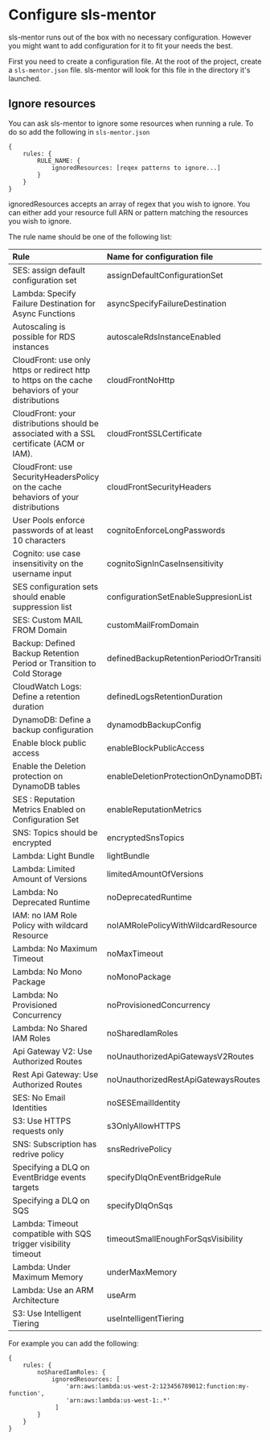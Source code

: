# Configure sls-mentor

sls-mentor runs out of the box with no necessary configuration.
However you might want to add configuration for it to fit your needs the best.

First you need to create a configuration file.
At the root of the project, create a `sls-mentor.json` file. sls-mentor will look for this file in the directory it's launched.

## Ignore resources

You can ask sls-mentor to ignore some resources when running a rule. To do so add the following in `sls-mentor.json`

```[json]
{
    rules: {
        RULE_NAME: {
            ignoredResources: [reqex patterns to ignore...]
        }
    }
}
```

ignoredResources accepts an array of regex that you wish to ignore. You can either add your resource full ARN or pattern matching the resources you wish to ignore.

The rule name should be one of the following list:

| Rule | Name for configuration file |
  | :- | :- |
  | SES: assign default configuration set | assignDefaultConfigurationSet |
  | Lambda: Specify Failure Destination for Async Functions | asyncSpecifyFailureDestination |
  | Autoscaling is possible for RDS instances | autoscaleRdsInstanceEnabled |
  | CloudFront: use only https or redirect http to https on the cache behaviors of your distributions | cloudFrontNoHttp |
  | CloudFront: your distributions should be associated with a SSL certificate (ACM or IAM). | cloudFrontSSLCertificate |
  | CloudFront: use SecurityHeadersPolicy on the cache behaviors of your distributions | cloudFrontSecurityHeaders |
  | User Pools enforce passwords of at least 10 characters | cognitoEnforceLongPasswords |
  | Cognito: use case insensitivity on the username input | cognitoSignInCaseInsensitivity |
  | SES configuration sets should enable suppression list  | configurationSetEnableSuppresionList |
  | SES: Custom MAIL FROM Domain | customMailFromDomain |
  | Backup: Defined Backup Retention Period or Transition to Cold Storage | definedBackupRetentionPeriodOrTransitionToColdStorage |
  | CloudWatch Logs: Define a retention duration | definedLogsRetentionDuration |
  | DynamoDB: Define a backup configuration | dynamodbBackupConfig |
  | Enable block public access | enableBlockPublicAccess |
  | Enable the Deletion protection on DynamoDB tables | enableDeletionProtectionOnDynamoDBTables |
  | SES : Reputation Metrics Enabled on Configuration Set | enableReputationMetrics |
  | SNS: Topics should be encrypted | encryptedSnsTopics |
  | Lambda: Light Bundle | lightBundle |
  | Lambda: Limited Amount of Versions | limitedAmountOfVersions |
  | Lambda: No Deprecated Runtime | noDeprecatedRuntime |
  | IAM: no IAM Role Policy with wildcard Resource | noIAMRolePolicyWithWildcardResource |
  | Lambda: No Maximum Timeout | noMaxTimeout |
  | Lambda: No Mono Package | noMonoPackage |
  | Lambda: No Provisioned Concurrency | noProvisionedConcurrency |
  | Lambda: No Shared IAM Roles | noSharedIamRoles |
  | Api Gateway V2: Use Authorized Routes | noUnauthorizedApiGatewaysV2Routes |
  | Rest Api Gateway: Use Authorized Routes | noUnauthorizedRestApiGatewaysRoutes |
  | SES: No Email Identities | noSESEmailIdentity |
  | S3: Use HTTPS requests only | s3OnlyAllowHTTPS |
  | SNS: Subscription has redrive policy | snsRedrivePolicy |
  | Specifying a DLQ on EventBridge events targets | specifyDlqOnEventBridgeRule |
  | Specifying a DLQ on SQS | specifyDlqOnSqs |
  | Lambda: Timeout compatible with SQS trigger visibility timeout | timeoutSmallEnoughForSqsVisibility |
  | Lambda: Under Maximum Memory | underMaxMemory |
  | Lambda: Use an ARM Architecture | useArm |
  | S3: Use Intelligent Tiering | useIntelligentTiering |

For example you can add the following:

```[json]
{
    rules: {
        noSharedIamRoles: {
            ignoredResources: [
                'arn:aws:lambda:us-west-2:123456789012:function:my-function',
                'arn:aws:lambda:us-west-1:.*'
             ]
        }
    }
}
```
